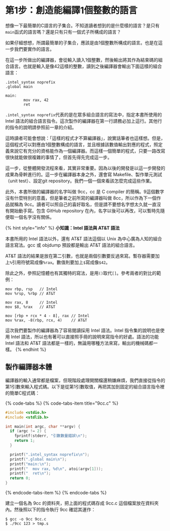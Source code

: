 # 第1步：創造能編譯1個整數的語言

想像一下最簡單的C語言的子集合。不知道讀者想到的是什麼樣的語言？是只有`main`函式的語言嗎？還是只有只有一個式子所構成的語言？

如果仔細想想，所謂最簡單的子集合，應該是由1個整數所構成的語言。也是在這一步我們要實作的語言。

在這一步所做出的編譯器，會從輸入讀入1個整數，然後輸出將其作為結束碼的組合語言。也就是輸入是像42這樣的整數，讀到之後編譯器會輸出下面這樣的組合語言：

```text
.intel_syntax noprefix
.global main

main:
        mov rax, 42
        ret
```

`.intel_syntax noprefix`代表的是在眾多組合語言的寫法中，指定本書所使用的 Intel 語法的組合語言指令。這次製作的編譯器在第一行請務必加上這行。其他行的指令的說明請參照前一章的介紹。

這時讀者可能會想說：「這樣的程式才不算編譯器」，說實話筆者也這樣想。但是，這個程式可以對應由1個整數構成的語言，並且根據該數值輸出對應的程式，照定義來說它有充分的資格能作為一個編譯器。而這樣一個簡單的程式，只要一路改寫很快就能做很複雜的事情了，但首先得先完成這一步。

這一步，從整體開發流程來看，其實非常重要。因為以後的開發是以這一步開發的成果為骨幹進行的。這一步在編譯器本身之外，還會寫 Makefile、製作單元測試（unit test）、設定git repository。我們一個一個來看該怎麼完成這些作業。

此外，本書所做的編譯器的名字叫做 9cc，cc 是 C compiler 的簡稱。9這個數字沒有什麼特別的意義，但是筆者之前所寫的編譯器叫做 8cc，所以作為下一個作品就稱為 9cc。讀者可以照自己的喜好取名，但是請不要想名字想太久就一直沒有開始動手寫。包含 GitHub repository 在內，名字以後可以再改，可以暫時先隨便取一個名字沒有關係。

{% hint style="info" %}
**小知識：Intel 語法與 AT&T 語法**

本書所用的 Intel 語法以外，還有 AT&T 語法這個以 Unix 為中心廣為人知的組合語言寫法。gcc 或 objdump 預設都是輸出 AT&T 語法的組合語言。

AT&T 語法的結果是放在第二引數，也就是兩個引數要反過來寫。暫存器需要加上`%`引用符號寫成像`%rax`。數值則要加上`$`寫成像`$42`。

除此之外，參照記憶體也有其獨特的寫法，是用`()`取代`[]`。參考兩者的對比的範例：

```text
mov rbp, rsp   // Intel
mov %rsp, %rbp // AT&T

mov rax, 8     // Intel
mov $8, %rax   // AT&T

mov [rbp + rcx * 4 - 8], rax // Intel
mov %rax, -8(rbp, rcx, 4)    // AT&T
```

這次我們要製作的編譯器為了容易閱讀採用 Intel 語法。Intel 指令集的說明也是使用 Intel 語法，所以也有著可以直接照手冊的說明來寫指令的好處。語法的功能 Intel 語法和 AT&T 語法都是一樣的，無論用哪種方法來寫，輸出的機械碼都一樣。
{% endhint %}

## 製作編譯器本體

編譯器的輸入通常都是檔案，但現階段處理開關檔還稍嫌麻煩，我們直接從指令的第1引數來輸入程式碼。以下是從第1引數取值，再把其加到固定的組合語言指令裡的簡單C程式碼：

{% code-tabs %}
{% code-tabs-item title="9cc.c" %}
```c
#include <stdio.h>
#include <stdlib.h>

int main(int argc, char **argv) {
  if (argc != 2) {
    fprintf(stderr, "引數數量錯誤\n");
    return 1;
  }

  printf(".intel_syntax noprefix\n");
  printf(".global main\n");
  printf("main:\n");
  printf("  mov rax, %d\n", atoi(argv[1]));
  printf("  ret\n");
  return 0;
}
```
{% endcode-tabs-item %}
{% endcode-tabs %}

建立一個名為 9cc 的資料夾，把上面的程式碼存成 9cc.c 這個檔案放在資料夾內。然後照以下的指令執行 9cc 確認其運作：

```text
$ gcc -o 9cc 9cc.c
$ ./9cc 123 > tmp.s
```

